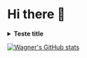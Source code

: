 # Hi there 👋

<details><summary><strong>Teste title</strong></summary><br />
Test text
</details>

[![Wagner's GitHub stats](https://github-readme-stats.vercel.app/api?username=Wagner-BWG&theme=github_dark)](https://github.com/anuraghazra/github-readme-stats)

<!--
**Wagner-BWG/Wagner-BWG** is a ✨ _special_ ✨ repository because its `README.md` (this file) appears on your GitHub profile.

Here are some ideas to get you started:

- 🔭 I’m currently working on ...
- 🌱 I’m currently learning ...
- 👯 I’m looking to collaborate on ...
- 🤔 I’m looking for help with ...
- 💬 Ask me about ...
- 📫 How to reach me: ...
- 😄 Pronouns: ...
- ⚡ Fun fact: ...
something somethin
-->

